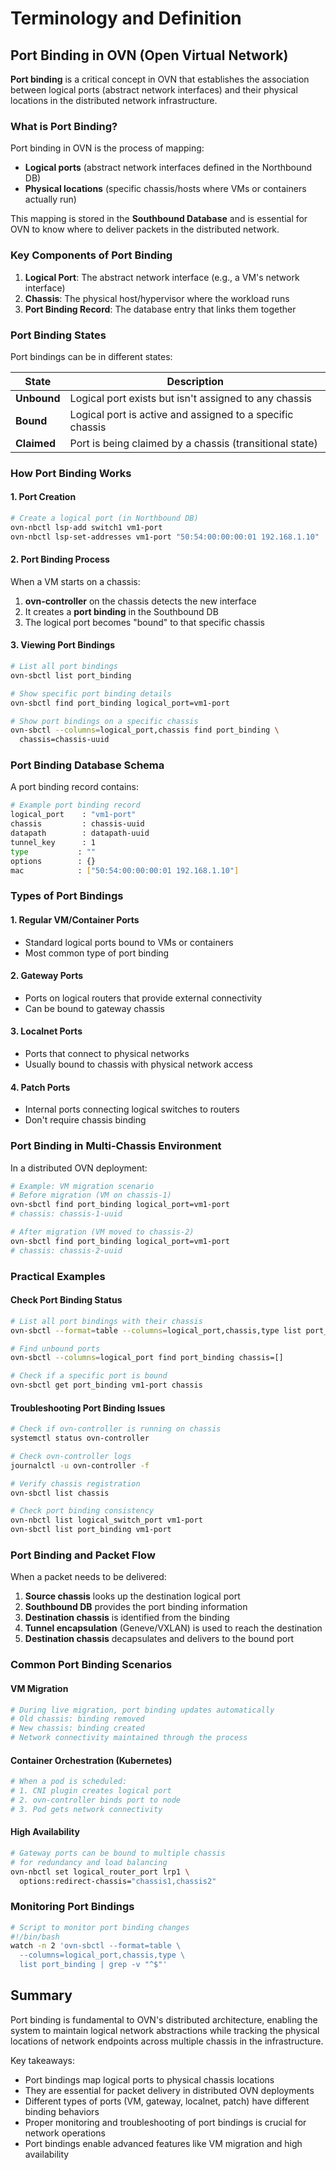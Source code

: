 # Terminology and Definition

## Port Binding in OVN (Open Virtual Network)

**Port binding** is a critical concept in OVN that establishes the association between logical ports (abstract network interfaces) and their physical locations in the distributed network infrastructure.

### What is Port Binding?

Port binding in OVN is the process of mapping:
- **Logical ports** (abstract network interfaces defined in the Northbound DB)
- **Physical locations** (specific chassis/hosts where VMs or containers actually run)

This mapping is stored in the **Southbound Database** and is essential for OVN to know where to deliver packets in the distributed network.

### Key Components of Port Binding

1. **Logical Port**: The abstract network interface (e.g., a VM's network interface)
2. **Chassis**: The physical host/hypervisor where the workload runs
3. **Port Binding Record**: The database entry that links them together

### Port Binding States

Port bindings can be in different states:

| State | Description |
|-------|-------------|
| **Unbound** | Logical port exists but isn't assigned to any chassis |
| **Bound** | Logical port is active and assigned to a specific chassis |
| **Claimed** | Port is being claimed by a chassis (transitional state) |

### How Port Binding Works

#### 1. **Port Creation**
```bash
# Create a logical port (in Northbound DB)
ovn-nbctl lsp-add switch1 vm1-port
ovn-nbctl lsp-set-addresses vm1-port "50:54:00:00:00:01 192.168.1.10"
```

#### 2. **Port Binding Process**
When a VM starts on a chassis:
1. **ovn-controller** on the chassis detects the new interface
2. It creates a **port binding** in the Southbound DB
3. The logical port becomes "bound" to that specific chassis

#### 3. **Viewing Port Bindings**
```bash
# List all port bindings
ovn-sbctl list port_binding

# Show specific port binding details
ovn-sbctl find port_binding logical_port=vm1-port

# Show port bindings on a specific chassis
ovn-sbctl --columns=logical_port,chassis find port_binding \
  chassis=chassis-uuid
```

### Port Binding Database Schema

A port binding record contains:
```bash
# Example port binding record
logical_port    : "vm1-port"
chassis         : chassis-uuid
datapath        : datapath-uuid  
tunnel_key      : 1
type           : ""
options        : {}
mac            : ["50:54:00:00:00:01 192.168.1.10"]
```

### Types of Port Bindings

#### 1. **Regular VM/Container Ports**
- Standard logical ports bound to VMs or containers
- Most common type of port binding

#### 2. **Gateway Ports**
- Ports on logical routers that provide external connectivity
- Can be bound to gateway chassis

#### 3. **Localnet Ports**
- Ports that connect to physical networks
- Usually bound to chassis with physical network access

#### 4. **Patch Ports**
- Internal ports connecting logical switches to routers
- Don't require chassis binding

### Port Binding in Multi-Chassis Environment

In a distributed OVN deployment:

```bash
# Example: VM migration scenario
# Before migration (VM on chassis-1)
ovn-sbctl find port_binding logical_port=vm1-port
# chassis: chassis-1-uuid

# After migration (VM moved to chassis-2)  
ovn-sbctl find port_binding logical_port=vm1-port
# chassis: chassis-2-uuid
```

### Practical Examples

#### Check Port Binding Status
```bash
# List all port bindings with their chassis
ovn-sbctl --format=table --columns=logical_port,chassis,type list port_binding

# Find unbound ports
ovn-sbctl --columns=logical_port find port_binding chassis=[]

# Check if a specific port is bound
ovn-sbctl get port_binding vm1-port chassis
```

#### Troubleshooting Port Binding Issues
```bash
# Check if ovn-controller is running on chassis
systemctl status ovn-controller

# Check ovn-controller logs
journalctl -u ovn-controller -f

# Verify chassis registration
ovn-sbctl list chassis

# Check port binding consistency
ovn-nbctl list logical_switch_port vm1-port
ovn-sbctl list port_binding vm1-port
```

### Port Binding and Packet Flow

When a packet needs to be delivered:

1. **Source chassis** looks up the destination logical port
2. **Southbound DB** provides the port binding information
3. **Destination chassis** is identified from the binding
4. **Tunnel encapsulation** (Geneve/VXLAN) is used to reach the destination
5. **Destination chassis** decapsulates and delivers to the bound port

### Common Port Binding Scenarios

#### VM Migration
```bash
# During live migration, port binding updates automatically
# Old chassis: binding removed
# New chassis: binding created
# Network connectivity maintained through the process
```

#### Container Orchestration (Kubernetes)
```bash
# When a pod is scheduled:
# 1. CNI plugin creates logical port
# 2. ovn-controller binds port to node
# 3. Pod gets network connectivity
```

#### High Availability
```bash
# Gateway ports can be bound to multiple chassis
# for redundancy and load balancing
ovn-nbctl set logical_router_port lrp1 \
  options:redirect-chassis="chassis1,chassis2"
```

### Monitoring Port Bindings

```bash
# Script to monitor port binding changes
#!/bin/bash
watch -n 2 'ovn-sbctl --format=table \
  --columns=logical_port,chassis,type \
  list port_binding | grep -v "^$"'
```

## Summary

Port binding is fundamental to OVN's distributed architecture, enabling the system to maintain logical network abstractions while tracking the physical locations of network endpoints across multiple chassis in the infrastructure.

Key takeaways:
- Port bindings map logical ports to physical chassis locations
- They are essential for packet delivery in distributed OVN deployments
- Different types of ports (VM, gateway, localnet, patch) have different binding behaviors
- Proper monitoring and troubleshooting of port bindings is crucial for network operations
- Port bindings enable advanced features like VM migration and high availability